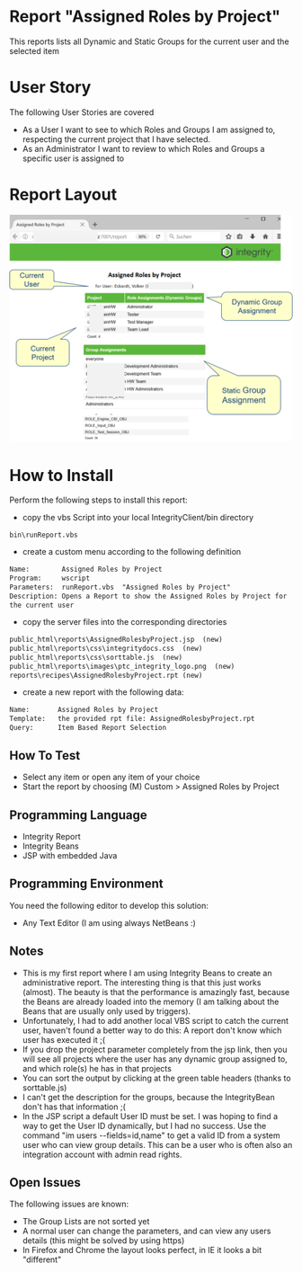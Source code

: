 # Report "Assigned Roles by Project"
This reports lists all Dynamic and Static Groups for the current user and the selected item

# User Story
The following User Stories are covered
- As a User I want to see to which Roles and Groups I am assigned to, respecting the current project that I have selected.
- As an Administrator I want to review to which Roles and Groups a specific user is assigned to 

# Report Layout
![ReportAssignedRolesbyProject](doc/ReportAssignedRolesbyProject.png)

# How to Install
Perform the following steps to install this report:
- copy the vbs Script into your local IntegrityClient/bin directory
```
bin\runReport.vbs
```
- create a custom menu according to the following definition

```
Name:        Assigned Roles by Project
Program:     wscript
Parameters:  runReport.vbs  "Assigned Roles by Project"
Description: Opens a Report to show the Assigned Roles by Project for the current user
```
- copy the server files into the corresponding directories

```
public_html\reports\AssignedRolesbyProject.jsp  (new)
public_html\reports\css\integritydocs.css  (new)
public_html\reports\css\sorttable.js  (new)
public_html\reports\images\ptc_integrity_logo.png  (new)
reports\recipes\AssignedRolesbyProject.rpt (new) 
```
- create a new report with the following data:
```
Name:       Assigned Roles by Project
Template:   the provided rpt file: AssignedRolesbyProject.rpt
Query:      Item Based Report Selection
```

## How To Test
- Select any item or open any item of your choice
- Start the report by choosing (M) Custom > Assigned Roles by Project

## Programming Language
- Integrity Report
- Integrity Beans
- JSP with embedded Java

## Programming Environment 
You need the following editor to develop this solution:
- Any Text Editor  (I am using always NetBeans :)

## Notes 
- This is my first report where I am using Integrity Beans to create an administrative report. The interesting thing is that this just works (almost). The beauty is that the performance is amazingly fast, because the Beans are already loaded into the memory (I am talking about the Beans that are usually only used by triggers).
- Unfortunately, I had to add another local VBS script to catch the current user, haven't found a better way to do this: A report don't know which user has executed it ;( 
- If you drop the project parameter completely from the jsp link, then you will see all projects where the user has any dynamic group assigned to, and which role(s) he has in that projects 
- You can sort the output by clicking at the green table headers (thanks to sorttable.js)
- I can't get the description for the groups, because the IntegrityBean don't has that information ;( 
- In the JSP script a default User ID must be set. I was hoping to find a way to get the User ID dynamically, but I had no success. Use the command "im users --fields=id,name" to get a valid ID from a system user who can view group details. This can be a user who is often also an integration account with admin read rights.


## Open Issues
The following issues are known:
- The Group Lists are not sorted yet
- A normal user can change the parameters, and can view any users details (this might be solved by using https)
- In Firefox and Chrome the layout looks perfect, in IE it looks a bit "different" 
